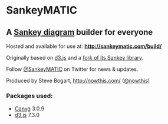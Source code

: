 # SankeyMATIC
## A [Sankey diagram](https://en.wikipedia.org/wiki/Sankey_diagram) builder for everyone

Hosted and available for use at: **http://sankeymatic.com/build/**

Originally based on [d3.js](http://d3js.org/) and a [fork of its Sankey library](https://github.com/nowthis/d3-plugin-captain-sankey).

Follow [@SankeyMATIC](https://twitter.com/SankeyMATIC) on Twitter for news & updates.

Produced by Steve Bogart, http://nowthis.com/ ([@nowthis](https://twitter.com/nowthis))

### Packages used:

* [Canvg](https://github.com/canvg/canvg) 3.0.9
* [d3.js](https://github.com/d3/d3) 7.3.0
